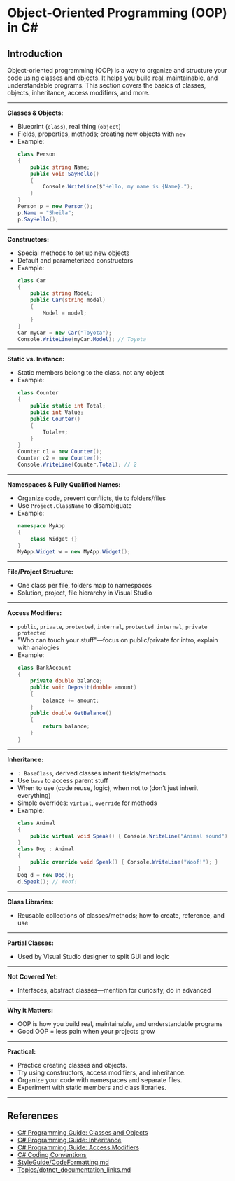 # Object-Oriented Programming (OOP) in C#

## Introduction

Object-oriented programming (OOP) is a way to organize and structure your code using classes and objects. It helps you build real, maintainable, and understandable programs. This section covers the basics of classes, objects, inheritance, access modifiers, and more.

---

**Classes & Objects:**
- Blueprint (`class`), real thing (`object`)
- Fields, properties, methods; creating new objects with `new`
- Example:
  ```csharp
  class Person
  {
      public string Name;
      public void SayHello()
      {
          Console.WriteLine($"Hello, my name is {Name}.");
      }
  }
  Person p = new Person();
  p.Name = "Sheila";
  p.SayHello();
  ```

---

**Constructors:**
- Special methods to set up new objects
- Default and parameterized constructors
- Example:
  ```csharp
  class Car
  {
      public string Model;
      public Car(string model)
      {
          Model = model;
      }
  }
  Car myCar = new Car("Toyota");
  Console.WriteLine(myCar.Model); // Toyota
  ```

---

**Static vs. Instance:**
- Static members belong to the class, not any object
- Example:
  ```csharp
  class Counter
  {
      public static int Total;
      public int Value;
      public Counter()
      {
          Total++;
      }
  }
  Counter c1 = new Counter();
  Counter c2 = new Counter();
  Console.WriteLine(Counter.Total); // 2
  ```

---

**Namespaces & Fully Qualified Names:**
- Organize code, prevent conflicts, tie to folders/files
- Use `Project.ClassName` to disambiguate
- Example:
  ```csharp
  namespace MyApp
  {
      class Widget {}
  }
  MyApp.Widget w = new MyApp.Widget();
  ```

---

**File/Project Structure:**
- One class per file, folders map to namespaces
- Solution, project, file hierarchy in Visual Studio

---

**Access Modifiers:**
- `public`, `private`, `protected`, `internal`, `protected internal`, `private protected`
- "Who can touch your stuff"—focus on public/private for intro, explain with analogies
- Example:
  ```csharp
  class BankAccount
  {
      private double balance;
      public void Deposit(double amount)
      {
          balance += amount;
      }
      public double GetBalance()
      {
          return balance;
      }
  }
  ```

---

**Inheritance:**
- `: BaseClass`, derived classes inherit fields/methods
- Use `base` to access parent stuff
- When to use (code reuse, logic), when not to (don’t just inherit everything)
- Simple overrides: `virtual`, `override` for methods
- Example:
  ```csharp
  class Animal
  {
      public virtual void Speak() { Console.WriteLine("Animal sound"); }
  }
  class Dog : Animal
  {
      public override void Speak() { Console.WriteLine("Woof!"); }
  }
  Dog d = new Dog();
  d.Speak(); // Woof!
  ```

---

**Class Libraries:**
- Reusable collections of classes/methods; how to create, reference, and use

---

**Partial Classes:**
- Used by Visual Studio designer to split GUI and logic

---

**Not Covered Yet:**
- Interfaces, abstract classes—mention for curiosity, do in advanced

---

**Why it Matters:**
- OOP is how you build real, maintainable, and understandable programs
- Good OOP = less pain when your projects grow

---

**Practical:**
- Practice creating classes and objects.
- Try using constructors, access modifiers, and inheritance.
- Organize your code with namespaces and separate files.
- Experiment with static members and class libraries.

---

## References
- [C# Programming Guide: Classes and Objects](https://learn.microsoft.com/en-us/dotnet/csharp/programming-guide/classes-and-structs/classes-and-objects)
- [C# Programming Guide: Inheritance](https://learn.microsoft.com/en-us/dotnet/csharp/programming-guide/classes-and-structs/inheritance)
- [C# Programming Guide: Access Modifiers](https://learn.microsoft.com/en-us/dotnet/csharp/programming-guide/classes-and-structs/access-modifiers)
- [C# Coding Conventions](https://learn.microsoft.com/en-us/dotnet/csharp/programming-guide/inside-a-program/coding-conventions)
- [StyleGuide/CodeFormatting.md](../StyleGuide/CodeFormatting.md)
- [Topics/dotnet_documentation_links.md](dotnet_documentation_links.md)

